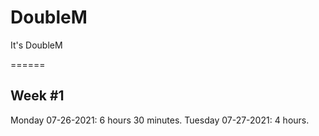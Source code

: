 # DoubleM
It's DoubleM

====== 
## Week #1
Monday 07-26-2021: 6 hours 30 minutes.
Tuesday 07-27-2021: 4 hours.